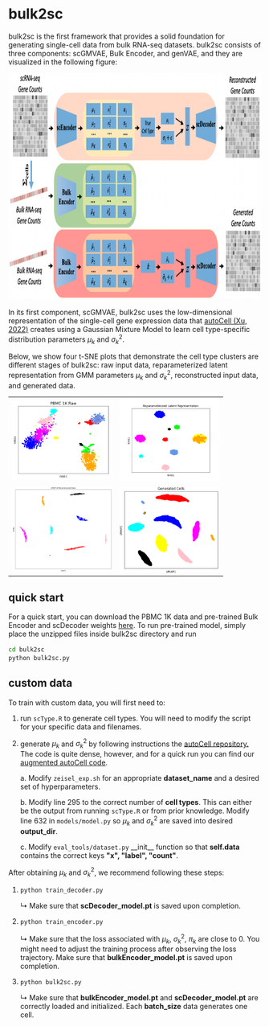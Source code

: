 # bulk2sc
bulk2sc is the first framework that provides a solid foundation for generating single-cell data from bulk RNA-seq datasets. bulk2sc consists of three components: scGMVAE, Bulk Encoder, and genVAE, and they are visualized in the following figure:


<div align="center">
    <img src="figures/schematic.png" height="450">
</div>

In its first component, scGMVAE, bulk2sc uses the low-dimensional representation of the single-cell gene expression data that [autoCell (Xu, 2022)](https://pubmed.ncbi.nlm.nih.gov/36814845/) creates using a Gaussian Mixture Model to learn cell type-specific distribution parameters $\mu_k$ and $\sigma_k^2$.


Below, we show four t-SNE plots that demonstrate the cell type clusters are different stages of bulk2sc: raw input data, reparameterized latent representation from GMM parameters $\mu_k$ and $\sigma_k^2$, reconstructed input data, and generated data.
<div align="center">
<table>
  <tr>
    <td>
      <img src="figures/pbmc1k.png" alt="pbmc1k" width="200"/>
    </td>
    <td>
      <img src="figures/Latent.png" alt="Latent" width="200" />
    </td>
  </tr>
  <tr>
    <td>
      <img src="figures/reconstructed.png" alt="reconstructed" width="200"/>
    </td>
    <td>
      <img src="figures/generated.png" alt="generated" width="200" />
    </td>
  </tr>
</table>
</div>

## quick start
For a quick start, you can download the PBMC 1K data and pre-trained Bulk Encoder and scDecoder weights [here](https://drive.google.com/drive/folders/1k_jK3tqNvHMoRXBtNtQ8rMrc12fiXkIi?usp=sharing). To run pre-trained model, simply place the unzipped files inside bulk2sc directory and run
```bash
cd bulk2sc
python bulk2sc.py
```

## custom data
To train with custom data, you will first need to:
1. run ```scType.R``` to generate cell types. You will need to modify the script for your specific data and filenames.
2. generate $\mu_k$ and $\sigma_k^2$ by following instructions the [autoCell repository.](https://github.com/ChengF-Lab/autoCell) The code is quite dense, however, and for a quick run you can find our [augmented autoCell code](https://github.com/berkuva/autoCell).

   a. Modify ```zeisel_exp.sh``` for an appropriate **dataset_name** and a desired set of hyperparameters.

   b. Modify line 295 to the correct number of **cell types**. This can either be the output from running ```scType.R``` or from prior knowledge.  Modify line 632 in ```models/model.py``` so $\mu_k$ and $\sigma_k^2$ are saved into desired **output_dir**.

   c. Modify ```eval_tools/dataset.py``` \_\_init\_\_ function so that **self.data** contains the correct keys **"x", "label", "count"**.

After obtaining $\mu_k$ and $\sigma_k^2$, we recommend following these steps:

1.
    ```bash
    python train_decoder.py
    ```
    ↳ Make sure that **scDecoder_model.pt** is saved upon completion.

2.
    ```bash
    python train_encoder.py
    ```
    ↳ Make sure that the loss associated with  $\mu_k$, $\sigma_k^2$, $\pi_k$ are close to 0. You might need to adjust the training process after observing the loss trajectory. Make sure that **bulkEncoder_model.pt** is saved upon completion.

    
3.
    ```bash
    python bulk2sc.py
    ```
    ↳ Make sure that **bulkEncoder_model.pt** and **scDecoder_model.pt** are correctly loaded and initialized. Each **batch_size** data generates one cell. 
    
